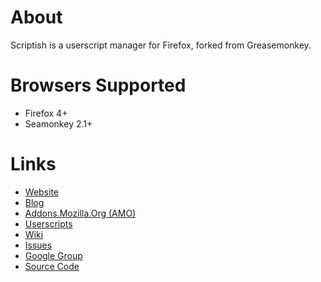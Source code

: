 # About

Scriptish is a userscript manager for Firefox, forked from Greasemonkey.


# Browsers Supported

* Firefox 4+
* Seamonkey 2.1+


# Links

* [Website](http://scriptish.org)
* [Blog](http://scriptish.org/blog)
* [Addons.Mozilla.Org (AMO)](https://addons.mozilla.org/firefox/addon/scriptish)
* [Userscripts](http://userscripts.org)
* [Wiki](https://github.com/scriptish/scriptish/wiki)
* [Issues](https://github.com/scriptish/scriptish/issues)
* [Google Group](http://groups.google.com/group/scriptish)
* [Source Code](https://github.com/scriptish/scriptish)
